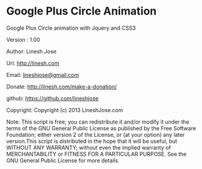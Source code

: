 Google Plus Circle Animation
=======================

Google Plus Circle animation with Jquery and CSS3

Version : 1.00

Author: Linesh Jose

Url: http://linesh.com

Email: lineshjose@gmail.com

Donate:  http://linesh.com/make-a-donation/

github: https://github.com/lineshjose

Copyright: Copyright (c) 2013 LineshJose.com


Note: This script is free; you can redistribute it and/or modify  it under the terms of the GNU General Public License as published by the Free Software Foundation; either version 2 of the License, or (at your option) any later version.This script is distributed in the hope 
that it will be useful,   but WITHOUT ANY WARRANTY; without even the implied warranty of MERCHANTABILITY or FITNESS FOR A PARTICULAR PURPOSE. 	See the  GNU General Public License for more details.
